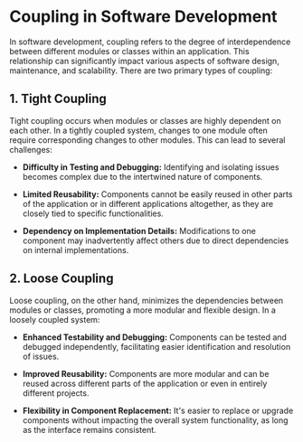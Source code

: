 # Coupling in Software Development

In software development, coupling refers to the degree of interdependence between different modules or classes within an application. This relationship can significantly impact various aspects of software design, maintenance, and scalability. There are two primary types of coupling:

## 1. Tight Coupling
Tight coupling occurs when modules or classes are highly dependent on each other. In a tightly coupled system, changes to one module often require corresponding changes to other modules. This can lead to several challenges:

- **Difficulty in Testing and Debugging:** Identifying and isolating issues becomes complex due to the intertwined nature of components.
  
- **Limited Reusability:** Components cannot be easily reused in other parts of the application or in different applications altogether, as they are closely tied to specific functionalities.
  
- **Dependency on Implementation Details:** Modifications to one component may inadvertently affect others due to direct dependencies on internal implementations.

## 2. Loose Coupling
Loose coupling, on the other hand, minimizes the dependencies between modules or classes, promoting a more modular and flexible design. In a loosely coupled system:

- **Enhanced Testability and Debugging:** Components can be tested and debugged independently, facilitating easier identification and resolution of issues.
  
- **Improved Reusability:** Components are more modular and can be reused across different parts of the application or even in entirely different projects.
  
- **Flexibility in Component Replacement:** It's easier to replace or upgrade components without impacting the overall system functionality, as long as the interface remains consistent.
